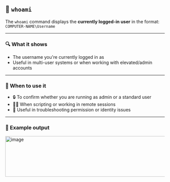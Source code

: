 ## 👤 `whoami`

The `whoami` command displays the **currently logged-in user** in the format:  
`COMPUTER-NAME\Username`

---

### 🔍 What it shows

- The username you're currently logged in as
- Useful in multi-user systems or when working with elevated/admin accounts

---

### 🧠 When to use it

- 🔒 To confirm whether you are running as admin or a standard user
- 🧑‍💻 When scripting or working in remote sessions
- 🧩 Useful in troubleshooting permission or identity issues

---

### 📌 Example output


<img width="505" height="128" alt="image" src="https://github.com/user-attachments/assets/333c8c77-81f9-4fc3-aa45-5a91bd087da1" />

